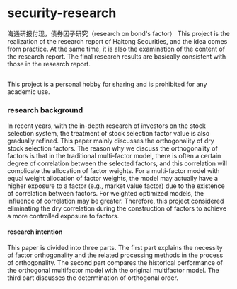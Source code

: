 # security-research
海通研报付现，债券因子研究（research on bond's factor）
This project is the realization of the research report of Haitong Securities, and the idea comes from practice. At the same time, it is also the examination of the content of the research report. The final research results are basically consistent with those in the research report.
## 
This project is a personal hobby for sharing and is prohibited for any academic use.

### research background
In recent years, with the in-depth research of investors on the stock selection system, the treatment of stock selection factor value is also gradually refined. This paper mainly discusses the orthogonality of dry stock selection factors. The reason why we discuss the orthogonality of factors is that in the traditional multi-factor model, there is often a certain degree of correlation between the selected factors, and this correlation will complicate the allocation of factor weights. For a multi-factor model with equal weight allocation of factor weights, the model may actually have a higher exposure to a factor (e.g., market value factor) due to the existence of correlation between factors. For weighted optimized models, the influence of correlation may be greater. Therefore, this project considered eliminating the dry correlation during the construction of factors to achieve a more controlled exposure to factors.


#### research intention
This paper is divided into three parts. The first part explains the necessity of factor orthogonality and the related processing methods in the process of orthogonality. The second part compares the historical performance of the orthogonal multifactor model with the original multifactor model. The third part discusses the determination of orthogonal order.
